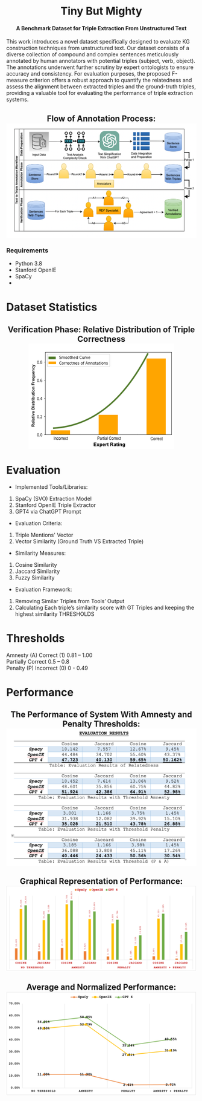 <h1 align="center">
  Tiny But Mighty
</h1>
<h4 align="center">A Benchmark Dataset for Triple Extraction From Unstructured Text</h4>

This work introduces a novel dataset specifically designed to evaluate KG construction techniques from unstructured text. Our dataset consists of a diverse collection of compound and complex sentences meticulously annotated by human annotators with potential triples (subject, verb, object). The annotations underwent further scrutiny by expert ontologists to ensure accuracy and consistency. For evaluation purposes, the proposed F-measure criterion offers a robust approach to quantify the relatedness and assess the alignment between extracted triples and the ground-truth triples, providing a valuable tool for evaluating the performance of triple extraction systems.

<h2 align="center">
  Flow of Annotation Process:
  <img align="center"  src="https://github.com/CECC-ANU/Text2Triple/blob/main/img/flow.png" alt="...">
</h2>

### Requirements
* Python 3.8
* Stanford OpenIE
* SpaCy
* 
# Dataset Statistics
<h2 align="center">
  Verification Phase: Relative Distribution of Triple Correctness
  <img align="center"  src="https://github.com/CECC-ANU/Text2Triple/blob/main/img/distribution.png" alt="...">
</h2>

# Evaluation
-	Implemented Tools/Libraries:
  1.	SpaCy (SVO) Extraction Model
  2.	Stanford OpenIE Triple Extractor
  3.	GPT4 via ChatGPT Prompt


-	Evaluation Criteria:
  1.	Triple Mentions' Vector
  2.	Vector Similarity (Ground Truth VS Extracted Triple)

-	Similarity Measures:
  1.	Cosine Similarity
  2.	Jaccard Similarity
  3.	Fuzzy Similarity

-	Evaluation Framework:
  1.	Removing Similar Triples from Tools’ Output
  2.	Calculating Each triple’s similarity score with GT Triples and keeping the highest similarity
  THRESHOLDS

# Thresholds
  Amnesty (A)	Correct (1)	0.81 – 1.00  
	Partially Correct	0.5 – 0.8  
  Penalty (P)	Incorrect (0)	0 - 0.49  

# Performance
<h2 align="center">
  The Performance of System With Amnesty and Penalty Thresholds:
  <img align="center"  src="https://github.com/CECC-ANU/Text2Triple/blob/main/img/ER.png" alt="...">
</h2>
<h2 align="center">
  Graphical Representation of Performance:
  <img align="center"  src="https://github.com/CECC-ANU/Text2Triple/blob/main/img/performance.png" alt="...">
</h2>

<h2 align="center">
  Average and Normalized Performance:
  <img align="center"  src="https://github.com/CECC-ANU/Text2Triple/blob/main/img/AVG-Norm-Models.png" alt="...">
</h2>
